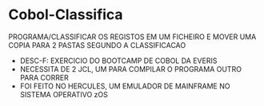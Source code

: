 # Cobol-Classifica
 PROGRAMA/CLASSIFICAR OS REGISTOS EM UM FICHEIRO E MOVER UMA COPIA PARA 2 PASTAS SEGUNDO A CLASSIFICACAO  
 * DESC-F:    EXERCICIO DO BOOTCAMP DE COBOL DA EVERIS
 * NECESSITA DE 2 JCL, UM PARA COMPILAR O PROGRAMA OUTRO PARA CORRER
 * FOI FEITO NO HERCULES, UM EMULADOR DE MAINFRAME NO SISTEMA OPERATIVO zOS
